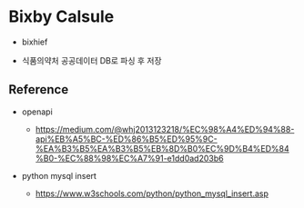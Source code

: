 # Bixby Calsule
 - bixhief

- 식품의약처 공공데이터 DB로 파싱 후 저장

## Reference
- openapi 
    - https://medium.com/@whj2013123218/%EC%98%A4%ED%94%88-api%EB%A5%BC-%ED%86%B5%ED%95%9C-%EA%B3%B5%EA%B3%B5%EB%8D%B0%EC%9D%B4%ED%84%B0-%EC%88%98%EC%A7%91-e1dd0ad203b6

- python mysql insert
    - https://www.w3schools.com/python/python_mysql_insert.asp
    
